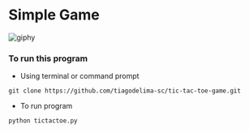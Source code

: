 # Simple Game

![giphy](https://user-images.githubusercontent.com/42874695/80619476-5f636900-8a62-11ea-9204-c84d15dfb97d.gif)

### To run this program 
- Using terminal or command prompt 

```
git clone https://github.com/tiagodelima-sc/tic-tac-toe-game.git
```
- To run program
```
python tictactoe.py
```
